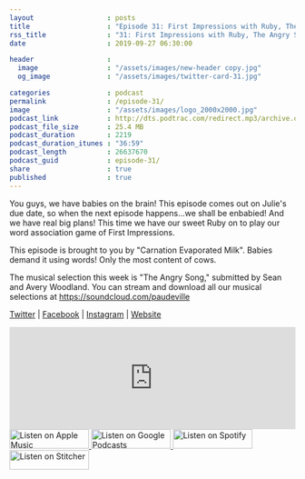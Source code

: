 ```yaml
---
layout                  : posts
title                   : "Episode 31: First Impressions with Ruby, The Angry Song"
rss_title               : "31: First Impressions with Ruby, The Angry Song"
date                    : 2019-09-27 06:30:00

header                  : 
  image                 : "/assets/images/new-header copy.jpg"
  og_image              : "/assets/images/twitter-card-31.jpg"

categories              : podcast
permalink               : /episode-31/
image                   : "/assets/images/logo_2000x2000.jpg"
podcast_link            : http://dts.podtrac.com/redirect.mp3/archive.org/download/paudeville-ep-31/paudeville-ep-31.mp3
podcast_file_size       : 25.4 MB
podcast_duration        : 2219
podcast_duration_itunes : "36:59"
podcast_length          : 26637670
podcast_guid            : episode-31/
share                   : true
published               : true 
---
```

You guys, we have babies on the brain! This episode comes out on Julie's due date, so when the next episode happens...we shall be enbabied! And we have real big plans!
This time we have our sweet Ruby on to play our word association game of First Impressions.

This episode is brought to you by "Carnation Evaporated Milk". Babies demand it using words! Only the most content of cows.

The musical selection this week is "The Angry Song," submitted by Sean and Avery Woodland. You can stream and download all our musical selections at <a href="https://soundcloud.com/paudeville">https://soundcloud.com/paudeville</a>

<a href="https://twitter.com/paudeville">Twitter</a> | <a href="https://www.facebook.com/paudeville">Facebook</a> | <a href="https://www.instagram.com/paudevilleshow/">Instagram</a> | <a href="https://paudeville.com/">Website</a>

<iframe scrolling="no" frameborder="0" style="width:100%;height:180px;border:0;overflow:hidden;" width="100%" height="180" src="https://app.stitcher.com/splayer/f/363388"></iframe>

<a href="https://itunes.apple.com/us/podcast/paudeville/id1450915591">
	<img src='{{ site.url }}{{ site.baseurl }}/assets/images/US_UK_Apple_Podcasts_Listen_Badge_RGB_140x34.png' width='140px' height='34' alt='Listen on Apple Music'/>
</a>
<a href="https://play.google.com/music/m/Igre2ostm2ltqiq4sabzzrl5jcy?t=Paudeville">
	<img src='{{ site.url }}{{ site.baseurl }}/assets/images/google_podcasts_badge_140x34.png' width='140px' height='34' alt='Listen on Google Podcasts'/>
</a>
<a href="https://open.spotify.com/show/4q5RNUUtU4XFqsymP7dcTw">
	<img src='{{ site.url }}{{ site.baseurl }}/assets/images/Spotify_Listen_Badge_RGB_140x34.png' width='140px' height='34' alt='Listen on Spotify'/>
</a>
<a href="https://www.stitcher.com/s?fid=363388&refid=stpr">
	<img src='{{ site.url }}{{ site.baseurl }}/assets/images/Stitcher_Listen_Badge_Color_Dark_BG_140x34.png' width='140px' height='34' alt='Listen on Stitcher'/>
</a>
